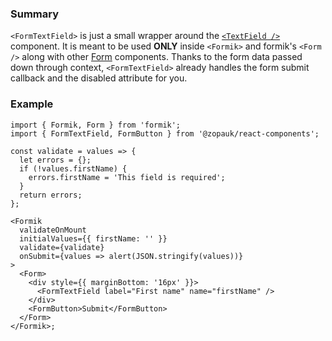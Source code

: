 ### Summary

`<FormTextField>` is just a small wrapper around the [`<TextField />`](#/Components/Molecules/TextField) component. It is meant to be used **ONLY** inside `<Formik>` and formik's `<Form />` along with other [Form](#/Organisms/Form) components. Thanks to the form data passed down through context, `<FormTextField>` already handles the form submit callback and the disabled attribute for you.

### Example

```tsx
import { Formik, Form } from 'formik';
import { FormTextField, FormButton } from '@zopauk/react-components';

const validate = values => {
  let errors = {};
  if (!values.firstName) {
    errors.firstName = 'This field is required';
  }
  return errors;
};

<Formik
  validateOnMount
  initialValues={{ firstName: '' }}
  validate={validate}
  onSubmit={values => alert(JSON.stringify(values))}
>
  <Form>
    <div style={{ marginBottom: '16px' }}>
      <FormTextField label="First name" name="firstName" />
    </div>
    <FormButton>Submit</FormButton>
  </Form>
</Formik>;
```
